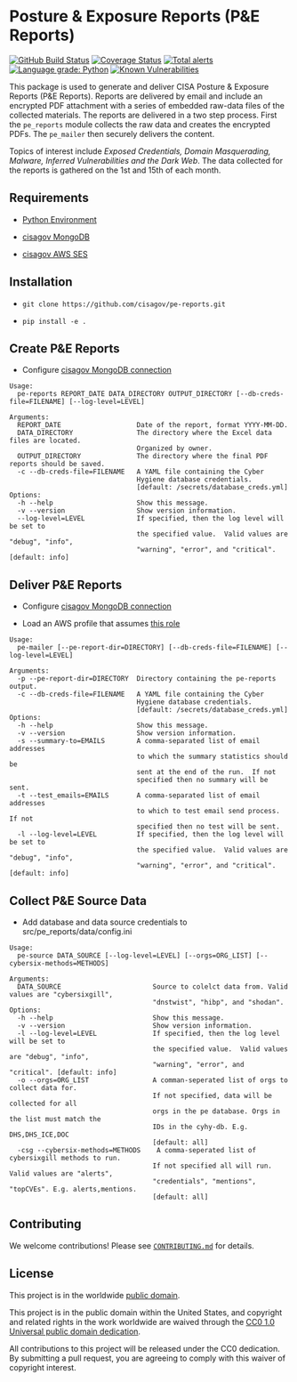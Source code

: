 # Posture & Exposure Reports (P&E Reports) #

[![GitHub Build Status](https://github.com/cisagov/pe-reports/workflows/build/badge.svg)](https://github.com/cisagov/pe-reports/actions)
[![Coverage Status](https://coveralls.io/repos/github/cisagov/pe-reports/badge.svg?branch=develop)](https://coveralls.io/github/cisagov/pe-reports?branch=develop)
[![Total alerts](https://img.shields.io/lgtm/alerts/g/cisagov/pe-reports.svg?logo=lgtm&logoWidth=18)](https://lgtm.com/projects/g/cisagov/pe-reports/alerts/)
[![Language grade: Python](https://img.shields.io/lgtm/grade/python/g/cisagov/pe-reports.svg?logo=lgtm&logoWidth=18)](https://lgtm.com/projects/g/cisagov/pe-reports/context:python)
[![Known Vulnerabilities](https://snyk.io/test/github/cisagov/pe-reports/develop/badge.svg)](https://snyk.io/test/github/cisagov/pe-reports)

This package is used to generate and deliver CISA Posture & Exposure Reports
(P&E Reports). Reports are delivered by email and include an encrypted PDF
attachment with a series of embedded raw-data files of the collected materials.
The reports are delivered in a two step process. First the `pe_reports` module
collects the raw data and creates the encrypted PDFs. The `pe_mailer` then
securely delivers the content.

Topics of interest include *Exposed Credentials, Domain Masquerading, Malware,
Inferred Vulnerabilities and the Dark Web*. The data collected for the reports
is gathered on the 1st and 15th of each month.

## Requirements ##

- [Python Environment](CONTRIBUTING.md#creating-the-python-virtual-environment)

- [cisagov MongoDB](https://github.com/cisagov/mongo-db-from-config)

- [cisagov AWS SES](https://github.com/cisagov/cool-dns-cyber.dhs.gov)

## Installation ##

- `git clone https://github.com/cisagov/pe-reports.git`

- `pip install -e .`

## Create P&E Reports ##

- Configure [cisagov MongoDB connection](https://github.com/cisagov/mongo-db-from-config)

```console
Usage:
  pe-reports REPORT_DATE DATA_DIRECTORY OUTPUT_DIRECTORY [--db-creds-file=FILENAME] [--log-level=LEVEL]

Arguments:
  REPORT_DATE                   Date of the report, format YYYY-MM-DD.
  DATA_DIRECTORY                The directory where the Excel data files are located.
                                Organized by owner.
  OUTPUT_DIRECTORY              The directory where the final PDF reports should be saved.
  -c --db-creds-file=FILENAME   A YAML file containing the Cyber
                                Hygiene database credentials.
                                [default: /secrets/database_creds.yml]
Options:
  -h --help                     Show this message.
  -v --version                  Show version information.
  --log-level=LEVEL             If specified, then the log level will be set to
                                the specified value.  Valid values are "debug", "info",
                                "warning", "error", and "critical". [default: info]
```

## Deliver P&E Reports ##

- Configure [cisagov MongoDB connection](https://github.com/cisagov/mongo-db-from-config)

- Load an AWS profile that assumes [this role](https://github.com/cisagov/cool-dns-cyber.dhs.gov/blob/develop/sessendemail_rolerole.tf#L33-L39)

```console
Usage:
  pe-mailer [--pe-report-dir=DIRECTORY] [--db-creds-file=FILENAME] [--log-level=LEVEL]

Arguments:
  -p --pe-report-dir=DIRECTORY  Directory containing the pe-reports output.
  -c --db-creds-file=FILENAME   A YAML file containing the Cyber
                                Hygiene database credentials.
                                [default: /secrets/database_creds.yml]
Options:
  -h --help                     Show this message.
  -v --version                  Show version information.
  -s --summary-to=EMAILS        A comma-separated list of email addresses
                                to which the summary statistics should be
                                sent at the end of the run.  If not
                                specified then no summary will be sent.
  -t --test_emails=EMAILS       A comma-separated list of email addresses
                                to which to test email send process. If not
                                specified then no test will be sent.
  -l --log-level=LEVEL          If specified, then the log level will be set to
                                the specified value.  Valid values are "debug", "info",
                                "warning", "error", and "critical". [default: info]
```

## Collect P&E Source Data ##

- Add database and data source credentials to src/pe_reports/data/config.ini

```console
Usage:
  pe-source DATA_SOURCE [--log-level=LEVEL] [--orgs=ORG_LIST] [--cybersix-methods=METHODS]

Arguments:
  DATA_SOURCE                       Source to colelct data from. Valid values are "cybersixgill",
                                    "dnstwist", "hibp", and "shodan".
Options:
  -h --help                         Show this message.
  -v --version                      Show version information.
  -l --log-level=LEVEL              If specified, then the log level will be set to
                                    the specified value.  Valid values are "debug", "info",
                                    "warning", "error", and "critical". [default: info]
  -o --orgs=ORG_LIST                A comman-seperated list of orgs to collect data for.
                                    If not specified, data will be collected for all
                                    orgs in the pe database. Orgs in the list must match the
                                    IDs in the cyhy-db. E.g. DHS,DHS_ICE,DOC
                                    [default: all]
  -csg --cybersix-methods=METHODS    A comma-seperated list of cybersixgill methods to run.
                                    If not specified all will run. Valid values are "alerts",
                                    "credentials", "mentions", "topCVEs". E.g. alerts,mentions.
                                    [default: all]
```

## Contributing ##

We welcome contributions!  Please see [`CONTRIBUTING.md`](CONTRIBUTING.md) for details.

## License ##

This project is in the worldwide [public domain](LICENSE).

This project is in the public domain within the United States, and copyright
and related rights in the work worldwide are waived through the
[CC0 1.0 Universal public domain dedication](https://creativecommons.org/publicdomain/zero/1.0/).

All contributions to this project will be released under the CC0 dedication.
By submitting a pull request, you are agreeing to comply with this waiver
of copyright interest.
